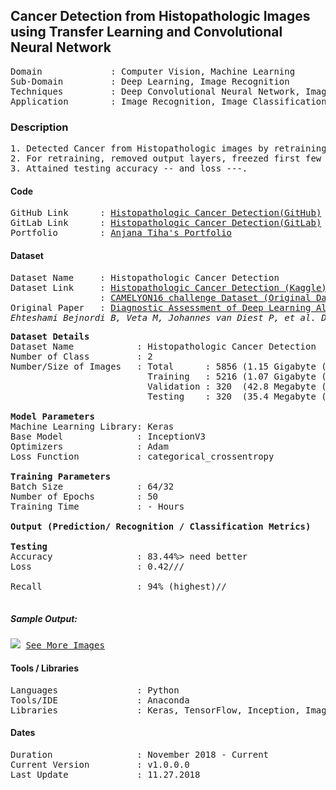 ## Cancer Detection from Histopathologic Images using Transfer Learning and Convolutional Neural Network                                           
<pre>
Domain             : Computer Vision, Machine Learning
Sub-Domain         : Deep Learning, Image Recognition
Techniques         : Deep Convolutional Neural Network, ImageNet, Inception
Application        : Image Recognition, Image Classification, Medical Imaging
</pre>

### Description
<pre>
1. Detected Cancer from Histopathologic images by retraining pretrained model “InceptionV3” with 250000+ images of X-ray (6GB).
2. For retraining, removed output layers, freezed first few layers and Fine-tuned model for two new label classes (Cancer and Normal).
3. Attained testing accuracy -- and loss ---.
</pre>

#### Code
<pre>
GitHub Link      : <a href=https://github.com/anjanatiha/Histopathologic-Cancer-Detection>Histopathologic Cancer Detection(GitHub)</a>
GitLab Link      : <a href=https://gitlab.com/anjanatiha/Histopathologic-Cancer-Detection>Histopathologic Cancer Detection(GitLab)</a>
Portfolio        : <a href=https://anjanatiha.wixsite.com/website>Anjana Tiha's Portfolio</a>
</pre>

#### Dataset
<pre>
Dataset Name     : Histopathologic Cancer Detection
Dataset Link     : <a href=https://www.kaggle.com/c/histopathologic-cancer-detection>Histopathologic Cancer Detection (Kaggle)</a>
                 : <a href=https://camelyon16.grand-challenge.org/Data/>CAMELYON16 challenge Dataset (Original Dataset)</a>
Original Paper   : <a href=https://jamanetwork.com/journals/jama/fullarticle/2665774>Diagnostic Assessment of Deep Learning Algorithms for Detection of Lymph Node Metastases in Women With Breast Cancer - Babak Ehteshami Bejnordi, Mitko Veta, Paul Johannes van Diest) (JAMA (The Journal of the American Medical Association)</a> 
<cite>Ehteshami Bejnordi B, Veta M, Johannes van Diest P, et al. Diagnostic Assessment of Deep Learning Algorithms for Detection of Lymph Node Metastases in Women With Breast Cancer. JAMA. 2017;318(22):2199–2210. doi:10.1001/jama.2017.14585</cite>
</pre>

<pre>
<b>Dataset Details</b>
Dataset Name            : Histopathologic Cancer Detection
Number of Class         : 2
Number/Size of Images   : Total      : 5856 (1.15 Gigabyte (GB))
                          Training   : 5216 (1.07 Gigabyte (GB))
                          Validation : 320  (42.8 Megabyte (MB))
                          Testing    : 320  (35.4 Megabyte (MB))

<b>Model Parameters</b>
Machine Learning Library: Keras
Base Model              : InceptionV3
Optimizers              : Adam
Loss Function           : categorical_crossentropy

<b>Training Parameters</b>
Batch Size              : 64/32
Number of Epochs        : 50
Training Time           : - Hours

<b>Output (Prediction/ Recognition / Classification Metrics)</b>
<!--<b>Validation</b>-->
<b>Testing</b>
Accuracy                : 83.44%> need better
Loss                    : 0.42///
<!--Precision               : -->
Recall                  : 94% (highest)//
<!--Specificity             : -->
</pre>

##### Sample Output: 
<kbd>
<img src=https://github.com/anjanatiha/Histopathologic-Cancer-Detection/blob/master/demo/sample/sample.png>
</kbd>

<kbd>
<a href=https://github.com/anjanatiha/Histopathologic-Cancer-Detection/blob/master/demo/images/result.png>See More Images</a>
</kbd>

#### Tools / Libraries
<pre>
Languages               : Python
Tools/IDE               : Anaconda
Libraries               : Keras, TensorFlow, Inception, ImageNet
</pre>

#### Dates
<pre>
Duration                : November 2018 - Current
Current Version         : v1.0.0.0
Last Update             : 11.27.2018
</pre>

